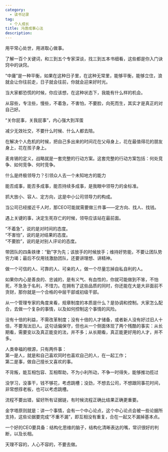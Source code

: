 ```yaml
---
category:
  - 读书记录
tag:
  - 个人成长
title: 冯唐成事心法
description: 
---
```


用平常心处世，用进取心做事。

了解一百个关键词，和三到五个专家深谈，找三到五本书细看，这些都是你入门诀窍中的诀窍。

“中庸”是一种平衡，如果在这种日子里，在这种无常里，能够平衡，能够立住，浪就会让你往前走，日子就会往前，你就会迎来好时光。

当大家都恐慌的时候，你应该想，在这种状态下，我能有什么样的机会。

从容些，专注些，慢些，不着急，不害怕，不要脸，向死而生，其实才是真正的对自己好。

“关你屁事，关我屁事”，内心强大到浑蛋

减少无效社交，不要什么时候、什么人都去陪。

在解决个人危机的时候，把自己多出来的时间花在父母身上，花在最值得花的朋友身上，花在孩子身上。

麦肯锡的定义，战略就是一套完整的行动方案。这套完整的行动方案包括：何处竞争、如何竞争、何时竞争。

什么是终极领导力？引领众人去一个未知地方的能力

能否成事，能否多成事，能否持续多成事，是我眼中领导力的金标准。

抓大放小、容人、定方向，这是中小公司领导力的构成。

当公司已经接近千人时，那CEO可能就需要做三件事——定方向、找人、找钱。

遇上关键的事，决定生死存亡的时候，领导应该站在最前面。

“不着急”，说的是对时间的态度。   
“不害怕”，说的是对结果的态度。   
“不要脸”，说的是对别人评论的态度。   

带团队的四条铁律：“勤”字为先；该放手的时候放手；维持好势能，不要让团队势穷力竭；最后不仅用钱激励团队，还要讲理想、讲精神。

做一个可信的人、可靠的人、可亲的人，做一个尽量忘掉自私自利的人。

如果你内心是善良的、忠诚的，是有义气、有血性的，你就可能做到不笨，不怕死，不急急于名利，不惜力。在拥有了这些品质的同时，你还能在大是大非面前不贪财，那你就是一个合格的中层干部或初级干部。

从一个管理专家的角度来看，规章制度的本质是什么？是协调和控制。大家怎么配合，去做一个复杂的事情，以及如何控制这个事情的风险。

没有十倍的利益，不需改革制度；没有十倍的人才储备，或者新人没有好过旧人十倍，不要淘汰旧人。这句话偏保守，但也从一个侧面体现了两个残酷的事实：从长期看，需要变以及真正能变的法，并不多；从长期看，真正能更好用的人才，并不多。

人类幸福的根源，只有两件事：   
第一是人，就是和自己喜欢同时也喜欢自己的人，在一起工作；   
第二是事，做自己擅长又喜欢的事。

不背叛，能互相包容、互相帮助，不为小利所动，不争一时得失，能够推功揽过

没学习，没事干，钱不够花，考虑跳槽；没劲，不想去公司，不想跟同事花时间，非常想㨃老板，也可以考虑跳槽。

流程不要出错，留好所有证据链，有时候流程正确比结果正确更重要。

金字塔原则就是：讲一个事情，会有一个中心论点，这个中心论点会被一些论据所支持，这些论据要完成“不重不漏”，即互相没有重复，合在一起又不漏掉基本点。

一个好的CEO要具备：结构化思维的脑子，结构化清晰表达的嘴，常识很好的判断，以及长相。

天理不容的，人心不容的，不要去做。